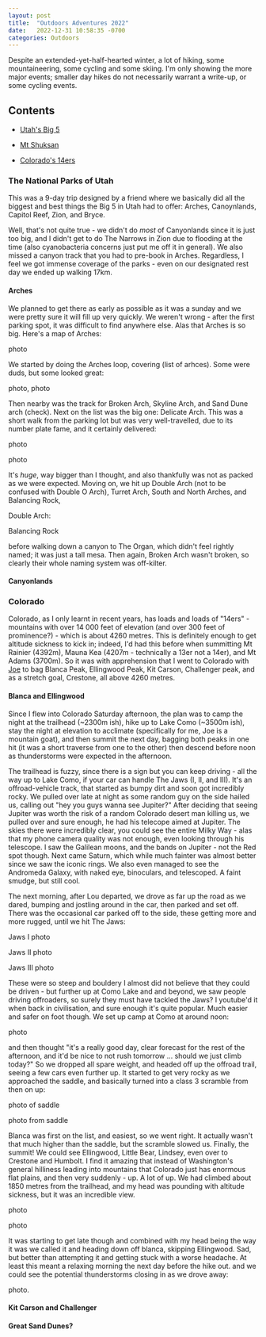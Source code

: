 ```yaml
---
layout: post
title:  "Outdoors Adventures 2022"
date:   2022-12-31 10:58:35 -0700
categories: Outdoors
---
```


Despite an extended-yet-half-hearted winter, a lot of hiking, some mountaineering, some cycling and some skiing. I'm only showing the more major events; smaller day hikes do not necessarily warrant a write-up, or some cycling events. 

## Contents
- [Utah's Big 5](#the-national-parks-of-utah)

- [Mt Shuksan](#mt-shuksan)

- [Colorado's 14ers](#colorado)

### The National Parks of Utah
This was a 9-day trip designed by a friend where we basically did all the biggest and best things the Big 5 in Utah had to offer: Arches, Canoynlands, Capitol Reef, Zion, and Bryce. 

Well, that's not quite true - we didn't do _most_ of Canyonlands since it is just too big, and I didn't get to do The Narrows in Zion due to flooding at the time (also cyanobacteria concerns just put me off it in general). We also missed a canyon track that you had to pre-book in Arches. Regardless, I feel we got immense coverage of the parks - even on our designated rest day we ended up walking 17km.

#### Arches
We planned to get there as early as possible as it was a sunday and we were pretty sure it will fill up very quickly. We weren't wrong - after the first parking spot, it was difficult to find anywhere else. Alas that Arches is so big. Here's a map of Arches:

photo

We started by doing the Arches loop, covering (list of arhces). Some were duds, but some looked great:

photo, photo

Then nearby was the track for Broken Arch, Skyline Arch, and Sand Dune arch (check). Next on the list was the big one: Delicate Arch. This was a short walk from the parking lot but was very well-travelled, due to its number plate fame, and it certainly delivered:

photo

photo

It's _huge_, way bigger than I thought, and also thankfully was not as packed as we were expected. Moving on, we hit up Double Arch (not to be confused with Double O Arch), Turret Arch, South and North Arches, and Balancing Rock,

Double Arch:

Balancing Rock

before walking down a canyon to The Organ, which didn't feel rightly named; it was just a tall mesa. Then again, Broken Arch wasn't broken, so clearly their whole naming system was off-kilter. 

#### Canyonlands


### Colorado
Colorado, as I only learnt in recent years, has loads and loads of "14ers" - mountains with over 14 000 feet of elevation (and over 300 feet of prominence?) - which is about 4260 metres. This is definitely enough to get altitude sickness to kick in; indeed, I'd had this before when summitting Mt Rainier (4392m), Mauna Kea (4207m - technically a 13er not a 14er), and Mt Adams (3700m). So it was with apprehension that I went to Colorado with [Joe](www.josephdegol.com) to bag Blanca Peak, Ellingwood Peak, Kit Carson, Challenger peak, and as a stretch goal, Crestone, all above 4260 metres. 

#### Blanca and Ellingwood
Since I flew into Colorado Saturday afternoon, the plan was to camp the night at the trailhead (~2300m ish), hike up to Lake Como (~3500m ish), stay the night at elevation to acclimate (specifically for me, Joe is a mountain goat), and then summit the next day, bagging both peaks in one hit (it was a short traverse from one to the other) then descend before noon as thunderstorms were expected in the afternoon. 

The trailhead is fuzzy, since there is a sign but you can keep driving - all the way up to Lake Como, if your car can handle The Jaws (I, II, and III). It's an offroad-vehicle track, that started as bumpy dirt and soon got incredibly rocky. We pulled over late at night as some random guy on the side hailed us, calling out "hey you guys wanna see Jupiter?"
After deciding that seeing Jupiter was worth the risk of a random Colorado desert man killing us, we pulled over and sure enough, he had his telecope aimed at Jupiter. The skies there were incredibly clear, you could see the entire Milky Way - alas that my phone camera quality was not enough, even looking through his telescope. I saw the Galilean moons, and the bands on Jupiter - not the Red spot though. Next came Saturn, which while much fainter was almost better since we saw the iconic rings. We also even managed to see the Andromeda Galaxy, with naked eye, binoculars, and telescoped. A faint smudge, but still cool. 

The next morning, after Lou departed, we drove as far up the road as we dared, bumping and jostling around in the car, then parked and set off. There was the occasional car parked off to the side, these getting more and more rugged, until we hit The Jaws:

Jaws I
photo

Jaws II 
photo

Jaws III
photo

These were so steep and bouldery I almost did not believe that they could be driven - but further up at Como Lake and and beyond, we saw people driving offroaders, so surely they must have tackled the Jaws? I youtube'd it when back in civilisation, and sure enough it's quite popular. Much easier and safer on foot though. We set up camp at Como at around noon:

photo

and then thought "it's a really good day, clear forecast for the rest of the afternoon, and it'd be nice to not rush tomorrow ... should we just climb today?" So we dropped all spare weight, and headed off up the offroad trail, seeing a few cars even further up. It started to get very rocky as we approached the saddle, and basically turned into a class 3 scramble from then on up:

photo of saddle

photo from saddle

Blanca was first on the list, and easiest, so we went right. It actually wasn't that much higher than the saddle, but the scramble slowed us. Finally, the summit! We could see Ellingwood, Little Bear, Lindsey, even over to Crestone and Humbolt. I find it amazing that instead of Washington's general hilliness leading into mountains that Colorado just has enormous flat plains, and then very suddenly - up. A lot of up. We had climbed about 1850 metres from the trailhead, and my head was pounding with altitude sickness, but it was an incredible view.

photo

photo

It was starting to get late though and combined with my head being the way it was we called it and heading down off blanca, skipping Ellingwood. Sad, but better than attempting it and getting stuck with a worse headache. At least this meant a relaxing morning the next day before the hike out. and we could see the potential thunderstorms closing in as we drove away:

photo. 

#### Kit Carson and Challenger 

#### Great Sand Dunes?

